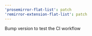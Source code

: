 ```yaml
---
'prosemirror-flat-list': patch
'remirror-extension-flat-list': patch
---
```


Bump version to test the CI workflow
